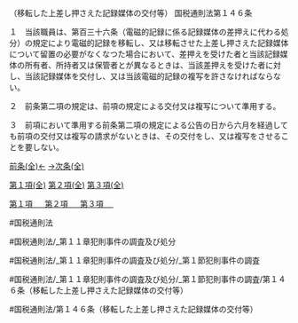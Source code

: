 （移転した上差し押さえた記録媒体の交付等）
国税通則法第１４６条

１　当該職員は、第百三十六条（電磁的記録に係る記録媒体の差押えに代わる処分）の規定により電磁的記録を移転し、又は移転させた上差し押さえた記録媒体について留置の必要がなくなつた場合において、差押えを受けた者と当該記録媒体の所有者、所持者又は保管者とが異なるときは、当該差押えを受けた者に対し、当該記録媒体を交付し、又は当該電磁的記録の複写を許さなければならない。

２　前条第二項の規定は、前項の規定による交付又は複写について準用する。

３　前項において準用する前条第二項の規定による公告の日から六月を経過しても前項の交付又は複写の請求がないときは、その交付をし、又は複写をさせることを要しない。

[前条(全)←](国税通則法＿＿＿＿＿第１４５条_.md)    [→次条(全)](国税通則法＿＿＿＿＿第１４７条_.md)

[第１項(全)](国税通則法＿＿＿＿＿第１４６条第１項_.md)  [第２項(全)](国税通則法＿＿＿＿＿第１４６条第２項_.md)  [第３項(全)](国税通則法＿＿＿＿＿第１４６条第３項_.md)  

[第１項 　 ](国税通則法＿＿＿＿＿第１４６条第１項.md)  [第２項 　 ](国税通則法＿＿＿＿＿第１４６条第２項.md)  [第３項 　 ](国税通則法＿＿＿＿＿第１４６条第３項.md)  

#国税通則法

#国税通則法/_第１１章犯則事件の調査及び処分

#国税通則法/_第１１章犯則事件の調査及び処分/_第１節犯則事件の調査

#国税通則法/_第１１章犯則事件の調査及び処分/_第１節犯則事件の調査/第１４６条（移転した上差し押さえた記録媒体の交付等）

#国税通則法/第１４６条（移転した上差し押さえた記録媒体の交付等）

